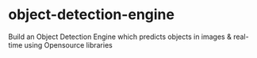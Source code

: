 # object-detection-engine
Build an Object Detection Engine which predicts objects in images &amp; real-time using Opensource libraries
